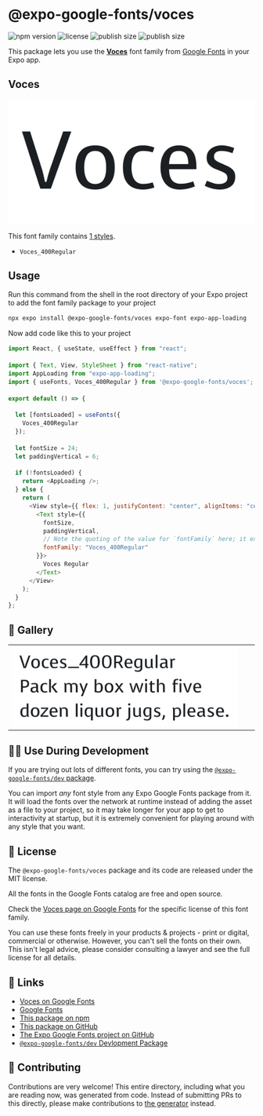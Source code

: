 # @expo-google-fonts/voces

![npm version](https://flat.badgen.net/npm/v/@expo-google-fonts/voces)
![license](https://flat.badgen.net/github/license/expo/google-fonts)
![publish size](https://flat.badgen.net/packagephobia/install/@expo-google-fonts/voces)
![publish size](https://flat.badgen.net/packagephobia/publish/@expo-google-fonts/voces)

This package lets you use the [**Voces**](https://fonts.google.com/specimen/Voces) font family from [Google Fonts](https://fonts.google.com/) in your Expo app.

## Voces

![Voces](./font-family.png)

This font family contains [1 styles](#-gallery).

- `Voces_400Regular`

## Usage

Run this command from the shell in the root directory of your Expo project to add the font family package to your project

```sh
npx expo install @expo-google-fonts/voces expo-font expo-app-loading
```

Now add code like this to your project

```js
import React, { useState, useEffect } from "react";

import { Text, View, StyleSheet } from "react-native";
import AppLoading from "expo-app-loading";
import { useFonts, Voces_400Regular } from '@expo-google-fonts/voces';

export default () => {

  let [fontsLoaded] = useFonts({
    Voces_400Regular
  });

  let fontSize = 24;
  let paddingVertical = 6;

  if (!fontsLoaded) {
    return <AppLoading />;
  } else {
    return (
      <View style={{ flex: 1, justifyContent: "center", alignItems: "center" }}>
        <Text style={{
          fontSize,
          paddingVertical,
          // Note the quoting of the value for `fontFamily` here; it expects a string!
          fontFamily: "Voces_400Regular"
        }}>
          Voces Regular
        </Text>
      </View>
    );
  }
};
```

## 🔡 Gallery


||||
|-|-|-|
|![Voces_400Regular](./Voces_400Regular.ttf.png)||||


## 👩‍💻 Use During Development

If you are trying out lots of different fonts, you can try using the [`@expo-google-fonts/dev` package](https://github.com/expo/google-fonts/tree/master/font-packages/dev#readme).

You can import _any_ font style from any Expo Google Fonts package from it. It will load the fonts over the network at runtime instead of adding the asset as a file to your project, so it may take longer for your app to get to interactivity at startup, but it is extremely convenient for playing around with any style that you want.


## 📖 License

The `@expo-google-fonts/voces` package and its code are released under the MIT license.

All the fonts in the Google Fonts catalog are free and open source.

Check the [Voces page on Google Fonts](https://fonts.google.com/specimen/Voces) for the specific license of this font family.

You can use these fonts freely in your products & projects - print or digital, commercial or otherwise. However, you can't sell the fonts on their own. This isn't legal advice, please consider consulting a lawyer and see the full license for all details.

## 🔗 Links

- [Voces on Google Fonts](https://fonts.google.com/specimen/Voces)
- [Google Fonts](https://fonts.google.com/)
- [This package on npm](https://www.npmjs.com/package/@expo-google-fonts/voces)
- [This package on GitHub](https://github.com/expo/google-fonts/tree/master/font-packages/voces)
- [The Expo Google Fonts project on GitHub](https://github.com/expo/google-fonts)
- [`@expo-google-fonts/dev` Devlopment Package](https://github.com/expo/google-fonts/tree/master/font-packages/dev)

## 🤝 Contributing

Contributions are very welcome! This entire directory, including what you are reading now, was generated from code. Instead of submitting PRs to this directly, please make contributions to [the generator](https://github.com/expo/google-fonts/tree/master/packages/generator) instead.
